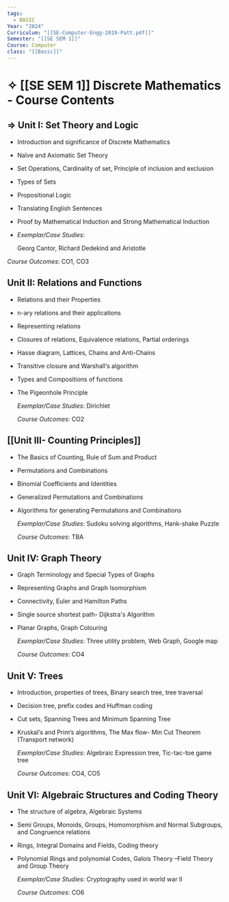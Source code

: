 ```yaml
---
tags:
  - BASIC
Year: "2024"
Curriculum: "[[SE-Computer-Engg-2019-Patt.pdf]]"
Semester: "[[SE SEM 1]]"
Course: Computer
class: "[[Basic]]"
---
```

# ✧ [[SE SEM 1]]  Discrete Mathematics - Course Contents

## => Unit I: Set Theory and Logic

- Introduction and significance of Discrete Mathematics
- Naïve and Axiomatic Set Theory
- Set Operations, Cardinality of set, Principle of inclusion and exclusion
- Types of Sets
- Propositional Logic
- Translating English Sentences
- Proof by Mathematical Induction and Strong Mathematical Induction

- _Exemplar/Case Studies_:
    
    Georg Cantor, Richard Dedekind and Aristotle
    

_Course Outcomes_: CO1, CO3

## Unit II: Relations and Functions

- Relations and their Properties
- n-ary relations and their applications
- Representing relations
- Closures of relations, Equivalence relations, Partial orderings
- Hasse diagram, Lattices, Chains and Anti-Chains
- Transitive closure and Warshall‘s algorithm
- Types and Compositions of functions
- The Pigeonhole Principle
    
    _Exemplar/Case Studies_: Dirichlet
    
    _Course Outcomes_: CO2
    

##  [[Unit III- Counting Principles]] 

- The Basics of Counting, Rule of Sum and Product
- Permutations and Combinations
- Binomial Coefficients and Identities
- Generalized Permutations and Combinations
- Algorithms for generating Permutations and Combinations
    
    _Exemplar/Case Studies_: Sudoku solving algorithms, Hank-shake Puzzle
    
    _Course Outcomes_: TBA
    

## Unit IV: Graph Theory

- Graph Terminology and Special Types of Graphs
- Representing Graphs and Graph Isomorphism
- Connectivity, Euler and Hamilton Paths
- Single source shortest path- Dijkstra's Algorithm
- Planar Graphs, Graph Colouring
    
    _Exemplar/Case Studies_: Three utility problem, Web Graph, Google map
    
    _Course Outcomes_: CO4
    

## Unit V: Trees

- Introduction, properties of trees, Binary search tree, tree traversal
- Decision tree, prefix codes and Huffman coding
- Cut sets, Spanning Trees and Minimum Spanning Tree
- Kruskal‘s and Prim‘s algorithms, The Max flow- Min Cut Theorem (Transport network)
    
    _Exemplar/Case Studies_: Algebraic Expression tree, Tic-tac-toe game tree
    
    _Course Outcomes_: CO4, CO5
    

## Unit VI: Algebraic Structures and Coding Theory

- The structure of algebra, Algebraic Systems
- Semi Groups, Monoids, Groups, Homomorphism and Normal Subgroups, and Congruence relations
- Rings, Integral Domains and Fields, Coding theory
- Polynomial Rings and polynomial Codes, Galois Theory –Field Theory and Group Theory
    
    _Exemplar/Case Studies_: Cryptography used in world war II
    
    _Course Outcomes_: CO6



